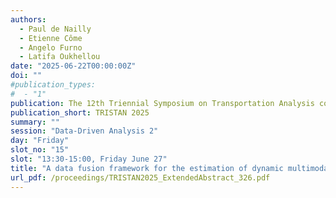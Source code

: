 ```yaml
---
authors:
  - Paul de Nailly
  - Etienne Côme
  - Angelo Furno
  - Latifa Oukhellou
date: "2025-06-22T00:00:00Z"
doi: ""
#publication_types:
#  - "1"
publication: The 12th Triennial Symposium on Transportation Analysis conference
publication_short: TRISTAN 2025
summary: ""
session: "Data-Driven Analysis 2"
day: "Friday"
slot_no: "15"
slot: "13:30-15:00, Friday June 27"
title: "A data fusion framework for the estimation of dynamic multimodal OD flows within urban areas"
url_pdf: /proceedings/TRISTAN2025_ExtendedAbstract_326.pdf
---
```

